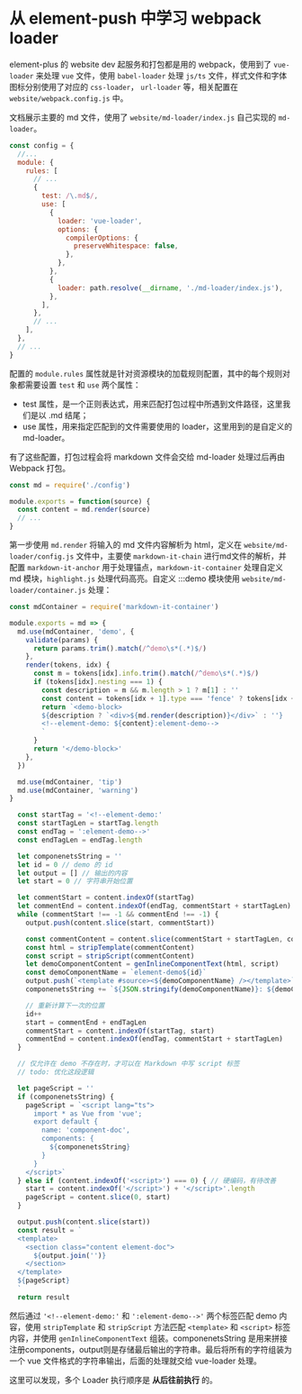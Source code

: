# 从 element-push 中学习 webpack loader

element-plus 的 website dev 起服务和打包都是用的 webpack，使用到了 `vue-loader` 来处理 `vue` 文件，使用 `babel-loader` 处理 `js/ts` 文件，样式文件和字体图标分别使用了对应的 `css-loader`， `url-loader` 等，相关配置在 `website/webpack.config.js` 中。

文档展示主要的 md 文件，使用了 `website/md-loader/index.js` 自己实现的 `md-loader`。

```js
const config = {
  //...
  module: {
    rules: [
      // ...
      {
        test: /\.md$/,
        use: [
          {
            loader: 'vue-loader',
            options: {
              compilerOptions: {
                preserveWhitespace: false,
              },
            },
          },
          {
            loader: path.resolve(__dirname, './md-loader/index.js'),
          },
        ],
      },
      // ...
    ],
  },
  // ...
}
```

配置的 `module.rules` 属性就是针对资源模块的加载规则配置，其中的每个规则对象都需要设置 `test` 和 `use` 两个属性：

- test 属性，是一个正则表达式，用来匹配打包过程中所遇到文件路径，这里我们是以 .md 结尾；
- use 属性，用来指定匹配到的文件需要使用的 loader，这里用到的是自定义的 md-loader。

有了这些配置，打包过程会将 markdown 文件会交给 md-loader 处理过后再由 Webpack 打包。

```js
const md = require('./config')

module.exports = function(source) {
  const content = md.render(source)
  // ...
}
```

第一步使用 `md.render` 将输入的 md 文件内容解析为 html，定义在 `website/md-loader/config.js` 文件中，主要使 `markdown-it-chain` 进行md文件的解析，并配置 `markdown-it-anchor` 用于处理锚点，`markdown-it-container` 处理自定义 md 模块，`highlight.js` 处理代码高亮。自定义 :::demo 模块使用 `website/md-loader/container.js` 处理：

```js
const mdContainer = require('markdown-it-container')

module.exports = md => {
  md.use(mdContainer, 'demo', {
    validate(params) {
      return params.trim().match(/^demo\s*(.*)$/)
    },
    render(tokens, idx) {
      const m = tokens[idx].info.trim().match(/^demo\s*(.*)$/)
      if (tokens[idx].nesting === 1) {
        const description = m && m.length > 1 ? m[1] : ''
        const content = tokens[idx + 1].type === 'fence' ? tokens[idx + 1].content : ''
        return `<demo-block>
        ${description ? `<div>${md.render(description)}</div>` : ''}
        <!--element-demo: ${content}:element-demo-->
        `
      }
      return '</demo-block>'
    },
  })

  md.use(mdContainer, 'tip')
  md.use(mdContainer, 'warning')
}
```

```js
  const startTag = '<!--element-demo:'
  const startTagLen = startTag.length
  const endTag = ':element-demo-->'
  const endTagLen = endTag.length

  let componenetsString = ''
  let id = 0 // demo 的 id
  let output = [] // 输出的内容
  let start = 0 // 字符串开始位置

  let commentStart = content.indexOf(startTag)
  let commentEnd = content.indexOf(endTag, commentStart + startTagLen)
  while (commentStart !== -1 && commentEnd !== -1) {
    output.push(content.slice(start, commentStart))

    const commentContent = content.slice(commentStart + startTagLen, commentEnd)
    const html = stripTemplate(commentContent)
    const script = stripScript(commentContent)
    let demoComponentContent = genInlineComponentText(html, script)
    const demoComponentName = `element-demo${id}`
    output.push(`<template #source><${demoComponentName} /></template>`)
    componenetsString += `${JSON.stringify(demoComponentName)}: ${demoComponentContent},`

    // 重新计算下一次的位置
    id++
    start = commentEnd + endTagLen
    commentStart = content.indexOf(startTag, start)
    commentEnd = content.indexOf(endTag, commentStart + startTagLen)
  }

  // 仅允许在 demo 不存在时，才可以在 Markdown 中写 script 标签
  // todo: 优化这段逻辑

  let pageScript = ''
  if (componenetsString) {
    pageScript = `<script lang="ts">
      import * as Vue from 'vue';
      export default {
        name: 'component-doc',
        components: {
          ${componenetsString}
        }
      }
    </script>`
  } else if (content.indexOf('<script>') === 0) { // 硬编码，有待改善
    start = content.indexOf('</script>') + '</script>'.length
    pageScript = content.slice(0, start)
  }

  output.push(content.slice(start))
  const result = `
  <template>
    <section class="content element-doc">
      ${output.join('')}
    </section>
  </template>
  ${pageScript}
  `
  return result
```

然后通过 `'<!--element-demo:'` 和 `':element-demo-->'` 两个标签匹配 demo 内容，使用 `stripTemplate` 和 `stripScript` 方法匹配 `<template>` 和 `<script>` 标签内容，并使用 `genInlineComponentText` 组装。componenetsString 是用来拼接注册components，output则是存储最后输出的字符串。最后将所有的字符组装为一个 vue 文件格式的字符串输出，后面的处理就交给 vue-loader 处理。

这里可以发现，多个 Loader 执行顺序是 **从后往前执行** 的。

